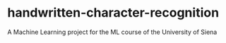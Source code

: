 # handwritten-character-recognition
A Machine Learning project for the ML course of the University of Siena
